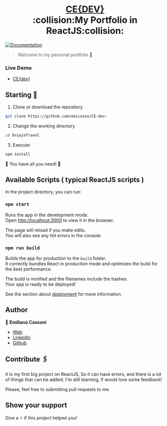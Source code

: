 <h1 align="center" style="border-bottom: none">
    <b>
        <a href="#">CE{DEV}</a><br>
    </b>
    :collision:My Portfolio in ReactJS:collision:<br>
</h1>

[![Documentation](https://img.shields.io/badge/documentation-yes-brightgreen.svg)](https://github.com/emicasso/CE-dev-)

> Welcome to my personal portfolio 💼
### Live Demo
* [CE{dev}]()

## Starting 🚀

1. Clone or download the repository 

```bash
git clone https://github.com/emicasso/CE-dev-
```
2. Change the working directory

```bash
cd DviajeTravel
```

3. Execute:

```bash
npm install
```

🌟 You have all you need! 🌟

## Available Scripts ( typical ReactJS scripts )

In the project directory, you can run:

### `npm start`

Runs the app in the development mode.\
Open [http://localhost:3000](http://localhost:3000) to view it in the browser.

The page will reload if you make edits.\
You will also see any lint errors in the console.

### `npm run build`

Builds the app for production to the `build` folder.\
It correctly bundles React in production mode and optimizes the build for the best performance.

The build is minified and the filenames include the hashes.\
Your app is ready to be deployed!

See the section about [deployment](https://facebook.github.io/create-react-app/docs/deployment) for more information.

## Author

👤 **Emiliano Cassoni**

* [Web]() 
* [LinkedIn](https://www.linkedin.com/in/emiliano-cassoni/)
* [Github](https://github.com/emicasso)

## Contribute 🖇️

It is my first big project on ReactJS, So it can have errors, and there is a lot of things that can be added. I'm still learning, if would love some feedback!

Please, feel free to submitting pull requests to me.

## Show your support

Give a ⭐️ if this project helped you!